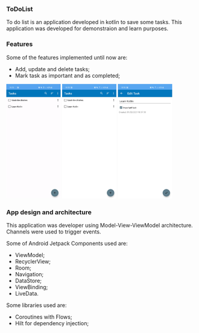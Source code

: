 ### ToDoList
To do list is an application developed in kotlin to save some tasks. This application was developed for demonstraion and learn purposes.

### Features
Some of the features implemented until now are:
* Add, update and delete tasks;
* Mark task as important and as completed;


<img src="https://github.com/ricardorochateixeira/ToDoList/blob/master/app_demo.gif" width="144" height="304"> <img src="https://github.com/ricardorochateixeira/ToDoList/blob/master/screenshot1.jpg" width="144" height="304"> <img src="https://github.com/ricardorochateixeira/ToDoList/blob/master/screenshot2.jpg" width="144" height="304"> 

### App design and architecture
This application was developer using Model-View-ViewModel architecture.
Channels were used to trigger events.

Some of Android Jetpack Components used are:

* ViewModel;
* RecyclerView;
* Room;
* Navigation;
* DataStore;
* ViewBinding;
* LiveData.

Some libraries used are:

* Coroutines with Flows;
* Hilt for dependency injection;
